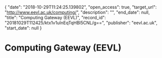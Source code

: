 {
  "date": "2018-10-29T11:24:25.139802", 
  "open_access": true, 
  "target_url": "http://www.eevl.ac.uk/computing/", 
  "description": "", 
  "end_date": null, 
  "title": "Computing Gateway (EEVL)", 
  "record_id": "20181029T112425/ktx1v1uInEqTqHBl5CNL/g==", 
  "publisher": "eevl.ac.uk", 
  "start_date": null
}

# Computing Gateway (EEVL)

